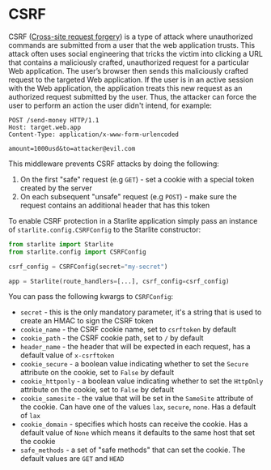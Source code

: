 # CSRF

CSRF ([Cross-site request forgery](https://en.wikipedia.org/wiki/Cross-site_request_forgery)) is a type of attack
where unauthorized commands are submitted from a user that the web application trusts. This attack often uses
social engineering that tricks the victim into clicking a URL that contains a maliciously crafted, unauthorized
request for a particular Web application. The user’s browser then sends this maliciously crafted request to the
targeted Web application. If the user is in an active session with the Web application, the application treats
this new request as an authorized request submitted by the user. Thus, the attacker can force the user to perform
an action the user didn't intend, for example:

```text
POST /send-money HTTP/1.1
Host: target.web.app
Content-Type: application/x-www-form-urlencoded

amount=1000usd&to=attacker@evil.com
```

This middleware prevents CSRF attacks by doing the following:

1. On the first "safe" request (e.g `GET`) - set a cookie with a special token created by the server
2. On each subsequent "unsafe" request (e.g `POST`) - make sure the request contains an additional header that has
   this token

To enable CSRF protection in a Starlite application simply pass an instance of `starlite.config.CSRFConfig`
to the Starlite constructor:

```python
from starlite import Starlite
from starlite.config import CSRFConfig

csrf_config = CSRFConfig(secret="my-secret")

app = Starlite(route_handlers=[...], csrf_config=csrf_config)
```

You can pass the following kwargs to `CSRFConfig`:

- `secret` - this is the only mandatory parameter, it's a string that is used to create an HMAC to sign the CSRF token
- `cookie_name` - the CSRF cookie name, set to `csrftoken` by default
- `cookie_path` - the CSRF cookie path, set to `/` by default
- `header_name` - the header that will be expected in each request, has a default value of `x-csrftoken`
- `cookie_secure` - a boolean value indicating whether to set the `Secure` attribute on the cookie, set to `False`
  by default
- `cookie_httponly` - a boolean value indicating whether to set the `HttpOnly` attribute on the cookie, set to `False`
  by default
- `cookie_samesite` - the value that will be set in the `SameSite` attribute of the cookie. Can have one of the
  values `lax`, `secure`, `none`. Has a default of `lax`
- `cookie_domain` - specifies which hosts can receive the cookie. Has a default value of `None` which means it
  defaults to the same host that set the cookie
- `safe_methods` - a set of "safe methods" that can set the cookie. The default values are `GET` and `HEAD`
